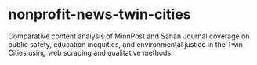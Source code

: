 # nonprofit-news-twin-cities
Comparative content analysis of MinnPost and Sahan Journal coverage on public safety, education inequities, and environmental justice in the Twin Cities using web scraping and qualitative methods.
